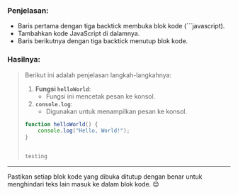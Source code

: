 
### Penjelasan:
- Baris pertama dengan tiga backtick membuka blok kode (```javascript).
- Tambahkan kode JavaScript di dalamnya.
- Baris berikutnya dengan tiga backtick menutup blok kode.

### Hasilnya:
> Berikut ini adalah penjelasan langkah-langkahnya:
>
> 1. **Fungsi `helloWorld`**:
>     - Fungsi ini mencetak pesan ke konsol.
> 2. **`console.log`**:
>     - Digunakan untuk menampilkan pesan ke konsol.
>
> ```javascript
> function helloWorld() {
>     console.log("Hello, World!");
> }
> 
>
> testing

---

Pastikan setiap blok kode yang dibuka ditutup dengan benar untuk menghindari teks lain masuk ke dalam blok kode. 😊
